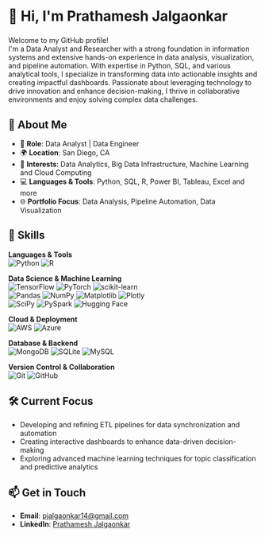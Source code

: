 # 👋 Hi, I'm Prathamesh Jalgaonkar
### <div>
Welcome to my GitHub profile!  
I'm a Data Analyst and Researcher with a strong foundation in information systems and extensive hands-on experience in data analysis, 
visualization, and pipeline automation. With expertise in Python, SQL, and various analytical tools, I specialize in transforming data 
into actionable insights and creating impactful dashboards. Passionate about leveraging technology to drive innovation and enhance 
decision-making, I thrive in collaborative environments and enjoy solving complex data challenges.
</div>

## 🌟 About Me

- 💼 **Role**: Data Analyst | Data Engineer  
- 🌍 **Location**: San Diego, CA  
- 🧠 **Interests**: Data Analytics, Big Data Infrastructure, Machine Learning and Cloud Computing
- 💻 **Languages & Tools**: Python, SQL, R, Power BI, Tableau, Excel and more  
- 🌐 **Portfolio Focus**: Data Analysis, Pipeline Automation, Data Visualization

## 🔧 Skills

**Languages & Tools**  
![Python](https://img.shields.io/badge/python-3670A0?style=plastic&logo=python&logoColor=ffdd54) ![R](https://img.shields.io/badge/R-276DC3?style=plastic&logo=r&logoColor=white)

**Data Science & Machine Learning**  
![TensorFlow](https://img.shields.io/badge/TensorFlow-%23FF6F00.svg?style=plastic&logo=TensorFlow&logoColor=white) ![PyTorch](https://img.shields.io/badge/PyTorch-%23EE4C2C.svg?style=plastic&logo=PyTorch&logoColor=white) ![scikit-learn](https://img.shields.io/badge/scikit--learn-%23F7931E.svg?style=plastic&logo=scikit-learn&logoColor=white)  
![Pandas](https://img.shields.io/badge/pandas-%23150458.svg?style=plastic&logo=pandas&logoColor=white) ![NumPy](https://img.shields.io/badge/numpy-%23013243.svg?style=plastic&logo=numpy&logoColor=white) ![Matplotlib](https://img.shields.io/badge/Matplotlib-%23ffffff.svg?style=plastic&logo=Matplotlib&logoColor=black) ![Plotly](https://img.shields.io/badge/Plotly-%233F4F75.svg?style=plastic&logo=plotly&logoColor=white)  
![SciPy](https://img.shields.io/badge/SciPy-%230C55A5.svg?style=plastic&logo=scipy&logoColor=white) ![PySpark](https://img.shields.io/badge/PySpark-%23E25A1C.svg?style=plastic&logo=apache-spark&logoColor=white) ![Hugging Face](https://img.shields.io/badge/HuggingFace-%23FFCC4D.svg?style=plastic&logo=huggingface&logoColor=black)  

**Cloud & Deployment**  
![AWS](https://img.shields.io/badge/AWS-232F3E?style=plastic&logo=amazon-aws&logoColor=white) ![Azure](https://img.shields.io/badge/Azure-232F3E) 

**Database & Backend**  
![MongoDB](https://img.shields.io/badge/MongoDB-%234ea94b.svg?style=plastic&logo=mongodb&logoColor=white) ![SQLite](https://img.shields.io/badge/sqlite-%2307405e.svg?style=plastic&logo=sqlite&logoColor=white) ![MySQL](https://img.shields.io/badge/mysql-4479A1.svg?style=plastic&logo=mysql&logoColor=white)  

**Version Control & Collaboration**  
![Git](https://img.shields.io/badge/git-%23F05033.svg?style=plastic&logo=git&logoColor=white) ![GitHub](https://img.shields.io/badge/github-%23121011.svg?style=plastic&logo=github&logoColor=white)  

## 🛠️ Current Focus

- Developing and refining ETL pipelines for data synchronization and automation
- Creating interactive dashboards to enhance data-driven decision-making
- Exploring advanced machine learning techniques for topic classification and predictive analytics

## 📫 Get in Touch

- **Email**: pjalgaonkar14@gmail.com  
- **LinkedIn**: [Prathamesh Jalgaonkar](https://www.linkedin.com/in/prathameshjalgaonkar/)    

<div align="center">

</div>
